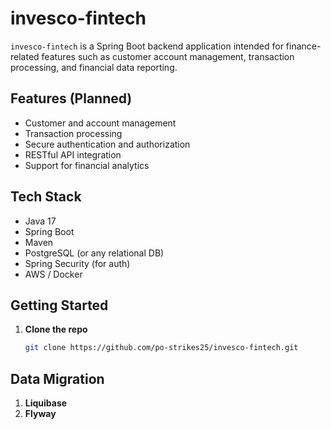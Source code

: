 # invesco-fintech
`invesco-fintech` is a Spring Boot backend application intended for finance-related features such as customer account management, transaction processing, and financial data reporting.

## Features (Planned)
- Customer and account management  
- Transaction processing  
- Secure authentication and authorization  
- RESTful API integration  
- Support for financial analytics

## Tech Stack
- Java 17  
- Spring Boot  
- Maven  
- PostgreSQL (or any relational DB)  
- Spring Security (for auth)
- AWS / Docker

## Getting Started

1. **Clone the repo**
   ```bash
   git clone https://github.com/po-strikes25/invesco-fintech.git

## Data Migration

1. **Liquibase**
2. **Flyway**
